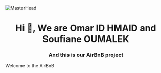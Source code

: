![MasterHead](https://cloudfront-eu-central-1.images.arcpublishing.com/le360/CCUVXYGTZBGBJDYZ47UIENUC54.jpg)
<h1 align="center">Hi 👋, We are Omar ID HMAID and Soufiane OUMALEK</h1>
<h3 align="center">And this is our AirBnB project</h3>
Welcome to the AirBnB 

